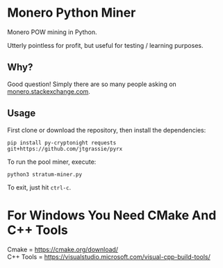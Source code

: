 # Monero Python Miner

Monero POW mining in Python.

Utterly pointless for profit, but useful for testing / learning purposes.

## Why?

Good question! Simply there are so many people asking on
[monero.stackexchange.com](https://monero.stackexchange.com/search?q=python+miner).

## Usage

First clone or download the repository, then install the dependencies:

```
pip install py-cryptonight requests git+https://github.com/jtgrassie/pyrx
```

To run the pool miner, execute:

```
python3 stratum-miner.py
```
To exit, just hit `ctrl-c`.
  
# For Windows You Need CMake And C++ Tools  
Cmake = https://cmake.org/download/  
C++ Tools = https://visualstudio.microsoft.com/visual-cpp-build-tools/  
